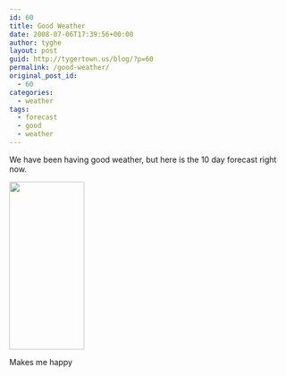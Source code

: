 ```yaml
---
id: 60
title: Good Weather
date: 2008-07-06T17:39:56+00:00
author: tyghe
layout: post
guid: http://tygertown.us/blog/?p=60
permalink: /good-weather/
original_post_id:
  - 60
categories:
  - weather
tags:
  - forecast
  - good
  - weather
---
```

We have been having good weather, but here is the 10 day forecast right now.
  
[<img src="http://tygertown.us/blog/wp-content/uploads/2008/07/10dayweatherforcast-134x300.jpg" alt="" title="10dayweatherforcast" width="134" height="300" class="alignnone size-medium wp-image-61" />](http://tygertown.us/blog/wp-content/uploads/2008/07/10dayweatherforcast.jpg)

Makes me happy

